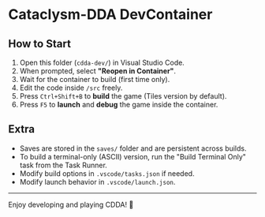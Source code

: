 # Cataclysm-DDA DevContainer

## How to Start

1. Open this folder (`cdda-dev/`) in Visual Studio Code.
2. When prompted, select **"Reopen in Container"**.
3. Wait for the container to build (first time only).
4. Edit the code inside `/src` freely.
5. Press `Ctrl+Shift+B` to **build** the game (Tiles version by default).
6. Press `F5` to **launch** and **debug** the game inside the container.

## Extra

- Saves are stored in the `saves/` folder and are persistent across builds.
- To build a terminal-only (ASCII) version, run the "Build Terminal Only" task from the Task Runner.
- Modify build options in `.vscode/tasks.json` if needed.
- Modify launch behavior in `.vscode/launch.json`.

---

Enjoy developing and playing CDDA! 🚀

